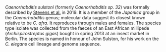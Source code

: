 _Caenorhabditis sulstoni_ (formerly _Caenorhabditis sp. 32_) was formally described by [Stevens et al.](https://pubmed.ncbi.nlm.nih.gov/31007946/) in 2019. It is a member of the _Japonica_ group in the _Caenorhabditis_ genus; molecular data suggest its closest known relative to be _C. afra_. It reproduces through males and females. The species type isolate was collected from the faeces of an East African millipede (_Archispirostreptus gigas_) bought in spring 2013 at an insect market in Berlin. The species is named in honour of John Sulston, for his work on the _C. elegans_ cell lineage and genome sequence.
